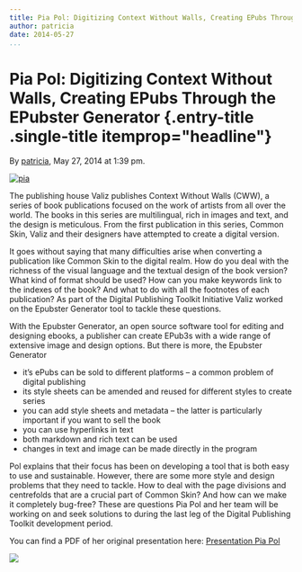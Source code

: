 ```yaml
---
title: Pia Pol: Digitizing Context Without Walls, Creating EPubs Through the EPubster Generator
author: patricia
date: 2014-05-27
...
```


# Pia Pol: Digitizing Context Without Walls, Creating EPubs Through the EPubster Generator {.entry-title .single-title itemprop="headline"}

By [patricia](http://networkcultures.org/digitalpublishing/author/murtaugh/ "Posts by patricia"),
May 27, 2014 at 1:39 pm.

[![pia](imgs/pia.jpg)]()

The publishing house Valiz publishes Context Without Walls (CWW), a
series of book publications focused on the work of artists from all over
the world. The books in this series are multilingual, rich in images and
text, and the design is meticulous. From the first publication in this
series, Common Skin, Valiz and their designers have attempted to create
a digital version.

It goes without saying that many difficulties arise when converting a
publication like Common Skin to the digital realm. How do you deal with
the richness of the visual language and the textual design of the book
version? What kind of format should be used? How can you make keywords
link to the indexes of the book? And what to do with all the footnotes
of each publication? As part of the Digital Publishing Toolkit
Initiative Valiz worked on the Epubster Generator tool to tackle these
questions.



With the Epubster Generator, an open source software tool for editing
and designing ebooks, a publisher can create EPub3s with a wide range of
extensive image and design options. But there is more, the Epubster
Generator

-   it’s ePubs can be sold to different platforms – a common problem of
    digital publishing
-   its style sheets can be amended and reused for different styles to
    create series
-   you can add style sheets and metadata – the latter is particularly
    important if you want to sell the book
-   you can use hyperlinks in text
-   both markdown and rich text can be used
-   changes in text and image can be made directly in the program

Pol explains that their focus has been on developing a tool that is both
easy to use and sustainable. However, there are some more style and
design problems that they need to tackle. How to deal with the page
divisions and centrefolds that are a crucial part of Common Skin? And
how can we make it completely bug-free? These are questions Pia Pol and
her team will be working on and seek solutions to during the last leg of
the Digital Publishing Toolkit development period.

You can find a PDF of her original presentation here: [Presentation Pia
Pol](http://networkcultures.org/digitalpublishing/wp-content/uploads/sites/26/2014/06/S3_03_PiaPol.pdf)

[![](imgs/477910548_640.jpg)](http://vimeo.com/96562363)
